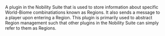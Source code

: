 A plugin in the Nobility Suite that is used to store information about specific World-Biome combinatiations known as
Regions. It also sends a message to a player upon entering a Region. This plugin is primarily used to abstract Region
management such that other plugins in the Nobility Suite can simply refer to them as Regions.
